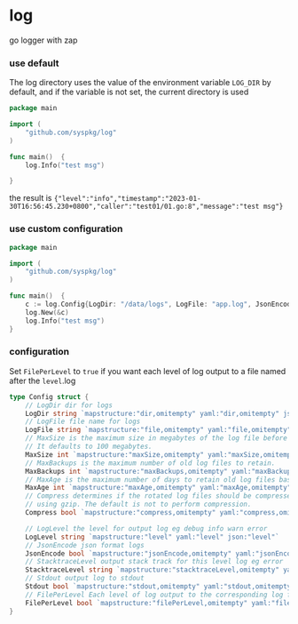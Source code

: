 # log
go logger with zap

### use default 
The log directory uses the value of the environment variable `LOG_DIR` by default, and if the variable is not set, the current directory is used
```go
package main

import (
	"github.com/syspkg/log"
)

func main()  {
	log.Info("test msg")

}
```
the result is `{"level":"info","timestamp":"2023-01-30T16:56:45.230+0800","caller":"test01/01.go:8","message":"test msg"}`

### use custom configuration
```go
package main

import (
	"github.com/syspkg/log"
)

func main()  {
	c := log.Config{LogDir: "/data/logs", LogFile: "app.log", JsonEncode: true}
	log.New(&c)
	log.Info("test msg")
}
```

### configuration
Set `FilePerLevel` to `true` if you want each level of log output to a file named after the `level`.log
```go
type Config struct {
	// LogDir dir for logs
	LogDir string `mapstructure:"dir,omitempty" yaml:"dir,omitempty" json:"dir,omitempty"`
	// LogFile file name for logs
	LogFile string `mapstructure:"file,omitempty" yaml:"file,omitempty" json:"file,omitempty"`
	// MaxSize is the maximum size in megabytes of the log file before it gets rotated.
	// It defaults to 100 megabytes.
	MaxSize int `mapstructure:"maxSize,omitempty" yaml:"maxSize,omitempty" json:"maxSize,omitempty"`
	// MaxBackups is the maximum number of old log files to retain.
	MaxBackups int `mapstructure:"maxBackups,omitempty" yaml:"maxBackups,omitempty" json:"maxBackups,omitempty"`
	// MaxAge is the maximum number of days to retain old log files based on the timestamp encoded in their filename.
	MaxAge int `mapstructure:"maxAge,omitempty" yaml:"maxAge,omitempty" json:"maxAge,omitempty"`
	// Compress determines if the rotated log files should be compressed
	// using gzip. The default is not to perform compression.
	Compress bool `mapstructure:"compress,omitempty" yaml:"compress,omitempty" json:"compress,omitempty"`

	// LogLevel the level for output log eg debug info warn error
	LogLevel string `mapstructure:"level" yaml:"level" json:"level"`
	// JsonEncode json format logs
	JsonEncode bool `mapstructure:"jsonEncode,omitempty" yaml:"jsonEncode,omitempty" json:"jsonEncode,omitempty"`
	// StacktraceLevel output stack track for this level log eg error
	StacktraceLevel string `mapstructure:"stacktraceLevel,omitempty" yaml:"stacktraceLevel,omitempty" json:"stacktraceLevel,omitempty"`
	// Stdout output log to stdout
	Stdout bool `mapstructure:"stdout,omitempty" yaml:"stdout,omitempty" json:"stdout,omitempty"`
	// FilePerLevel Each level of log output to the corresponding log file. eg debug.log info.log warn.log error.log
	FilePerLevel bool `mapstructure:"filePerLevel,omitempty" yaml:"filePerLevel,omitempty" json:"filePerLevel,omitempty"`
}
```